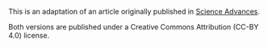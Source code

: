 This is an adaptation of an article originally published in <a href="http://advances.sciencemag.org/content/1/4/e1400103">Science Advances</a>. 

Both versions are published under a Creative Commons Attribution (CC-BY 4.0) license.
